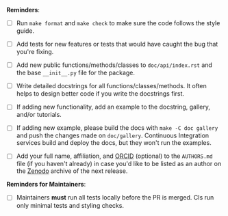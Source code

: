 <!--
Please describe changes proposed and WHY you made them. If fixing an issue,
include the text "Fixes #XXX" (replace XXX by the issue number. GitHub will
automatically close it when this gets merged.
-->





**Reminders**:

- [ ] Run `make format` and `make check` to make sure the code follows the style guide.
- [ ] Add tests for new features or tests that would have caught the bug that you're fixing.
- [ ] Add new public functions/methods/classes to `doc/api/index.rst` and the base `__init__.py` file for the package.
- [ ] Write detailed docstrings for all functions/classes/methods. It often helps to design better code if you write the docstrings first.
- [ ] If adding new functionality, add an example to the docstring, gallery, and/or tutorials.
- [ ] If adding new example, please build the docs with `make -C doc gallery` and push the changes made on `doc/gallery`. Continuous Integration services build and deploy the docs, but they won't run the examples.
- [ ] Add your full name, affiliation, and [ORCID](https://orcid.org) (optional) to the `AUTHORS.md` file (if you haven't already) in case you'd like to be listed as an author on the [Zenodo](https://zenodo.org/communities/fatiando) archive of the next release.


**Reminders for Maintainers**:

- [ ] Maintainers **must** run all tests locally before the PR is merged. CIs run only minimal tests and styling checks.
